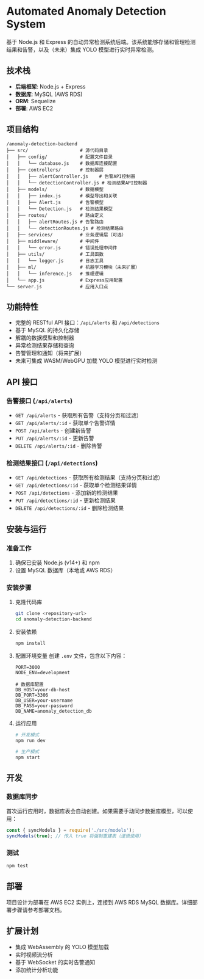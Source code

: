 # Automated Anomaly Detection System

基于 Node.js 和 Express 的自动异常检测系统后端。该系统能够存储和管理检测结果和告警，以及（未来）集成 YOLO 模型进行实时异常检测。

## 技术栈

- **后端框架**: Node.js + Express
- **数据库**: MySQL (AWS RDS)
- **ORM**: Sequelize
- **部署**: AWS EC2

## 项目结构

```
/anomaly-detection-backend
├── src/                   # 源代码目录
│   ├── config/            # 配置文件目录
│   │   └── database.js    # 数据库连接配置
│   ├── controllers/       # 控制器层
│   │   ├── alertController.js    # 告警API控制器
│   │   └── detectionController.js # 检测结果API控制器
│   ├── models/            # 数据模型
│   │   ├── index.js       # 模型导出和关联
│   │   ├── Alert.js       # 告警模型
│   │   └── Detection.js   # 检测结果模型
│   ├── routes/            # 路由定义
│   │   ├── alertRoutes.js # 告警路由
│   │   └── detectionRoutes.js # 检测结果路由
│   ├── services/          # 业务逻辑层（可选）
│   ├── middleware/        # 中间件
│   │   └── error.js       # 错误处理中间件
│   ├── utils/             # 工具函数
│   │   └── logger.js      # 日志工具
│   ├── ml/                # 机器学习模块（未来扩展）
│   │   └── inference.js   # 推理逻辑
│   └── app.js             # Express应用配置
└── server.js              # 应用入口点
```

## 功能特性

- 完整的 RESTful API 接口：`/api/alerts` 和 `/api/detections`
- 基于 MySQL 的持久化存储
- 解耦的数据模型和控制器
- 异常检测结果存储和查询
- 告警管理和通知（将来扩展）
- 未来可集成 WASM/WebGPU 加载 YOLO 模型进行实时检测

## API 接口

### 告警接口 (`/api/alerts`)

- `GET /api/alerts` - 获取所有告警（支持分页和过滤）
- `GET /api/alerts/:id` - 获取单个告警详情
- `POST /api/alerts` - 创建新告警
- `PUT /api/alerts/:id` - 更新告警
- `DELETE /api/alerts/:id` - 删除告警

### 检测结果接口 (`/api/detections`)

- `GET /api/detections` - 获取所有检测结果（支持分页和过滤）
- `GET /api/detections/:id` - 获取单个检测结果详情
- `POST /api/detections` - 添加新的检测结果
- `PUT /api/detections/:id` - 更新检测结果
- `DELETE /api/detections/:id` - 删除检测结果

## 安装与运行

### 准备工作

1. 确保已安装 Node.js (v14+) 和 npm
2. 设置 MySQL 数据库（本地或 AWS RDS）

### 安装步骤

1. 克隆代码库
   ```bash
   git clone <repository-url>
   cd anomaly-detection-backend
   ```

2. 安装依赖
   ```bash
   npm install
   ```

3. 配置环境变量
   创建 `.env` 文件，包含以下内容：
   ```
   PORT=3000
   NODE_ENV=development
   
   # 数据库配置
   DB_HOST=your-db-host
   DB_PORT=3306
   DB_USER=your-username
   DB_PASS=your-password
   DB_NAME=anomaly_detection_db
   ```

4. 运行应用
   ```bash
   # 开发模式
   npm run dev
   
   # 生产模式
   npm start
   ```

## 开发

### 数据库同步

首次运行应用时，数据库表会自动创建。如果需要手动同步数据库模型，可以使用：
```javascript
const { syncModels } = require('./src/models');
syncModels(true); // 传入 true 将强制重建表（谨慎使用）
```

### 测试

```bash
npm test
```

## 部署

项目设计为部署在 AWS EC2 实例上，连接到 AWS RDS MySQL 数据库。详细部署步骤请参考部署文档。

## 扩展计划

- 集成 WebAssembly 的 YOLO 模型加载
- 实时视频流分析
- 基于 WebSocket 的实时告警通知
- 添加统计分析功能 